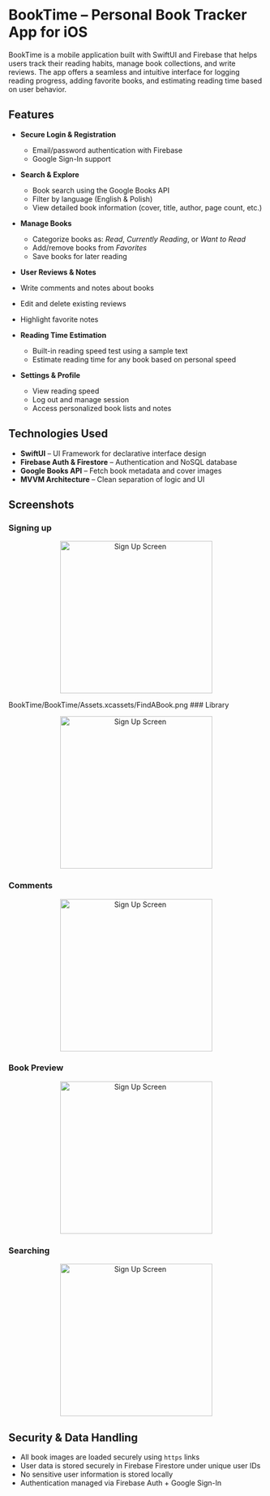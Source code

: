 # BookTime – Personal Book Tracker App for iOS

BookTime is a mobile application built with SwiftUI and Firebase that helps users track their reading habits, manage book collections, and write reviews. The app offers a seamless and intuitive interface for logging reading progress, adding favorite books, and estimating reading time based on user behavior.

## Features

- **Secure Login & Registration**
  - Email/password authentication with Firebase
  - Google Sign-In support

- **Search & Explore**
  - Book search using the Google Books API
  - Filter by language (English & Polish)
  - View detailed book information (cover, title, author, page count, etc.)

- **Manage Books**
  - Categorize books as: *Read*, *Currently Reading*, or *Want to Read*
  - Add/remove books from *Favorites*
  - Save books for later reading

-  **User Reviews & Notes**
  - Write comments and notes about books
  - Edit and delete existing reviews
  - Highlight favorite notes

- **Reading Time Estimation**
  - Built-in reading speed test using a sample text
  - Estimate reading time for any book based on personal speed

- **Settings & Profile**
  - View reading speed
  - Log out and manage session
  - Access personalized book lists and notes

## Technologies Used

- **SwiftUI** – UI Framework for declarative interface design
- **Firebase Auth & Firestore** – Authentication and NoSQL database
- **Google Books API** – Fetch book metadata and cover images
- **MVVM Architecture** – Clean separation of logic and UI

## Screenshots

### Signing up

<p align="center">
  <img src="BookTime/BookTime/Assets.xcassets/SignUp.png" width="300" alt="Sign Up Screen"/>
</p>
BookTime/BookTime/Assets.xcassets/FindABook.png
### Library
<p align="center">
  <img src="BookTime/BookTime/Assets.xcassets/Library.png" width="300" alt="Sign Up Screen"/>
</p>

### Comments

<p align="center">
  <img src="BookTime/BookTime/Assets.xcassets/AllComments.png" width="300" alt="Sign Up Screen"/>
</p>

### Book Preview

<p align="center">
  <img src="BookTime/BookTime/Assets.xcassets/BookPreview.png" width="300" alt="Sign Up Screen"/>
</p>

### Searching

<p align="center">
  <img src="BookTime/BookTime/Assets.xcassets/FindABook.png" width="300" alt="Sign Up Screen"/>
</p>

## Security & Data Handling

- All book images are loaded securely using `https` links
- User data is stored securely in Firebase Firestore under unique user IDs
- No sensitive user information is stored locally
- Authentication managed via Firebase Auth + Google Sign-In

